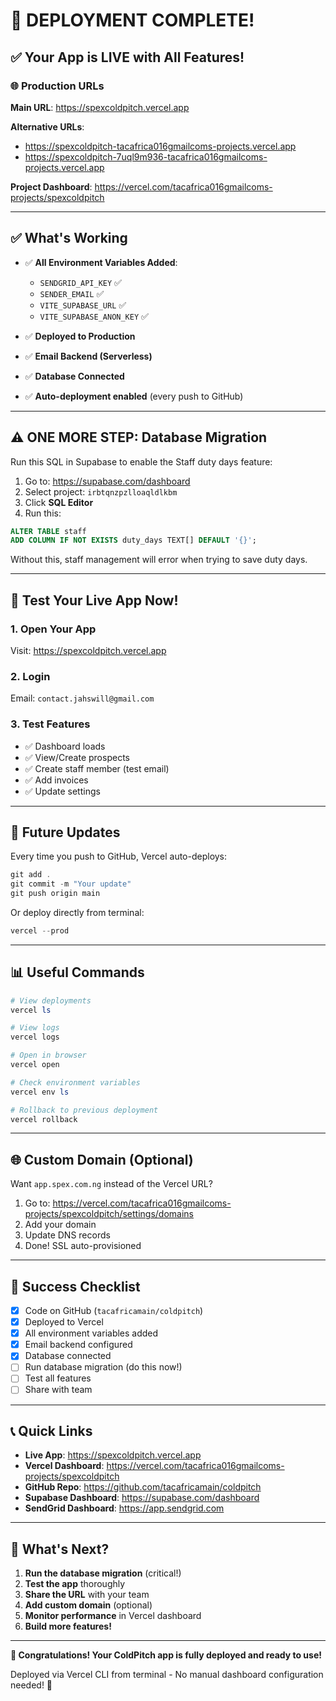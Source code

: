 # 🎉 DEPLOYMENT COMPLETE!

## ✅ Your App is LIVE with All Features!

### 🌐 Production URLs

**Main URL**: https://spexcoldpitch.vercel.app

**Alternative URLs**:
- https://spexcoldpitch-tacafrica016gmailcoms-projects.vercel.app
- https://spexcoldpitch-7uql9m936-tacafrica016gmailcoms-projects.vercel.app

**Project Dashboard**: https://vercel.com/tacafrica016gmailcoms-projects/spexcoldpitch

---

## ✅ What's Working

- ✅ **All Environment Variables Added**:
  - `SENDGRID_API_KEY` ✅
  - `SENDER_EMAIL` ✅
  - `VITE_SUPABASE_URL` ✅
  - `VITE_SUPABASE_ANON_KEY` ✅

- ✅ **Deployed to Production**
- ✅ **Email Backend (Serverless)**
- ✅ **Database Connected**
- ✅ **Auto-deployment enabled** (every push to GitHub)

---

## ⚠️ ONE MORE STEP: Database Migration

Run this SQL in Supabase to enable the Staff duty days feature:

1. Go to: https://supabase.com/dashboard
2. Select project: `irbtqnzpzlloaqldlkbm`
3. Click **SQL Editor**
4. Run this:

```sql
ALTER TABLE staff 
ADD COLUMN IF NOT EXISTS duty_days TEXT[] DEFAULT '{}';
```

Without this, staff management will error when trying to save duty days.

---

## 🧪 Test Your Live App Now!

### 1. Open Your App
Visit: https://spexcoldpitch.vercel.app

### 2. Login
Email: `contact.jahswill@gmail.com`

### 3. Test Features
- ✅ Dashboard loads
- ✅ View/Create prospects
- ✅ Create staff member (test email)
- ✅ Add invoices
- ✅ Update settings

---

## 🔄 Future Updates

Every time you push to GitHub, Vercel auto-deploys:

```powershell
git add .
git commit -m "Your update"
git push origin main
```

Or deploy directly from terminal:
```powershell
vercel --prod
```

---

## 📊 Useful Commands

```powershell
# View deployments
vercel ls

# View logs
vercel logs

# Open in browser
vercel open

# Check environment variables
vercel env ls

# Rollback to previous deployment
vercel rollback
```

---

## 🌐 Custom Domain (Optional)

Want `app.spex.com.ng` instead of the Vercel URL?

1. Go to: https://vercel.com/tacafrica016gmailcoms-projects/spexcoldpitch/settings/domains
2. Add your domain
3. Update DNS records
4. Done! SSL auto-provisioned

---

## 🎊 Success Checklist

- [x] Code on GitHub (`tacafricamain/coldpitch`)
- [x] Deployed to Vercel
- [x] All environment variables added
- [x] Email backend configured
- [x] Database connected
- [ ] Run database migration (do this now!)
- [ ] Test all features
- [ ] Share with team

---

## 📞 Quick Links

- **Live App**: https://spexcoldpitch.vercel.app
- **Vercel Dashboard**: https://vercel.com/tacafrica016gmailcoms-projects/spexcoldpitch
- **GitHub Repo**: https://github.com/tacafricamain/coldpitch
- **Supabase Dashboard**: https://supabase.com/dashboard
- **SendGrid Dashboard**: https://app.sendgrid.com

---

## 🎯 What's Next?

1. **Run the database migration** (critical!)
2. **Test the app** thoroughly
3. **Share the URL** with your team
4. **Add custom domain** (optional)
5. **Monitor performance** in Vercel dashboard
6. **Build more features!**

---

**🚀 Congratulations! Your ColdPitch app is fully deployed and ready to use!**

Deployed via Vercel CLI from terminal - No manual dashboard configuration needed! 🎉
